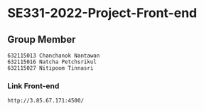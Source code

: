 # SE331-2022-Project-Front-end

## Group Member
```
632115013 Chanchanok Nantawan
632115016 Natcha Petchsrikul
632115027 Nitipoom Tinnasri
```

### Link Front-end
```
http://3.85.67.171:4500/

```
